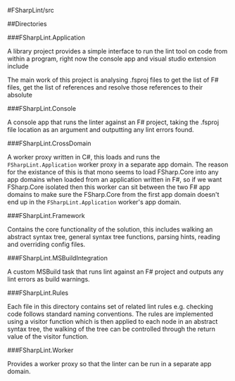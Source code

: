 #FSharpLint/src

##Directories

###FSharpLint.Application

A library project provides a simple interface to run the lint tool on code from within a program, right now the console app and visual studio extension include

The main work of this project is analysing .fsproj files to get the list of F# files, get the list of references and resolve those references to their absolute

###FSharpLint.Console

A console app that runs the linter against an F# project, taking the .fsproj file location as an argument and outputting any lint errors found.

###FSharpLint.CrossDomain

A worker proxy written in C#, this loads and runs the `FSharpLint.Application` worker proxy in a separate app domain. The reason for the existance of this is that mono seems to load FSharp.Core into any app domains when loaded from an application written in F#, so if we want FSharp.Core isolated then this worker can sit between the two F# app domains to make sure the FSharp.Core from the first app domain doesn't end up in the `FSharpLint.Application` worker's app domain.

###FSharpLint.Framework

Contains the core functionality of the solution, this includes walking an abstract syntax tree, general syntax tree functions, parsing hints, reading and overriding config files.

###FSharpLint.MSBuildIntegration

A custom MSBuild task that runs lint against an F# project and outputs any lint errors as build warnings.

###FSharpLint.Rules

Each file in this directory contains set of related lint rules e.g. checking code follows standard naming conventions. The rules are implemented using a visitor function which is then applied to each node in an abstract syntax tree, the walking of the tree can be controlled through the return value of the visitor function.

###FSharpLint.Worker

Provides a worker proxy so that the linter can be run in a separate app domain.